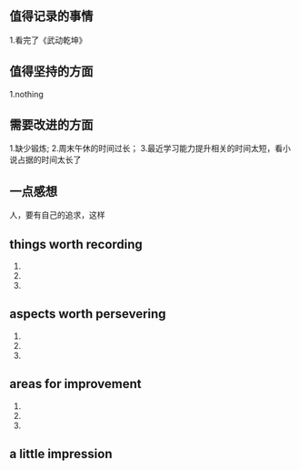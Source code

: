 ## 值得记录的事情
1.看完了《武动乾坤》


## 值得坚持的方面
1.nothing

## 需要改进的方面
1.缺少锻炼;
2.周末午休的时间过长；
3.最近学习能力提升相关的时间太短，看小说占据的时间太长了

## 一点感想
人，要有自己的追求，这样



## things worth recording
1.
2.
3.

  
## aspects worth persevering
1.
2.
3.


## areas for improvement
1.
2.
3.


## a little impression
